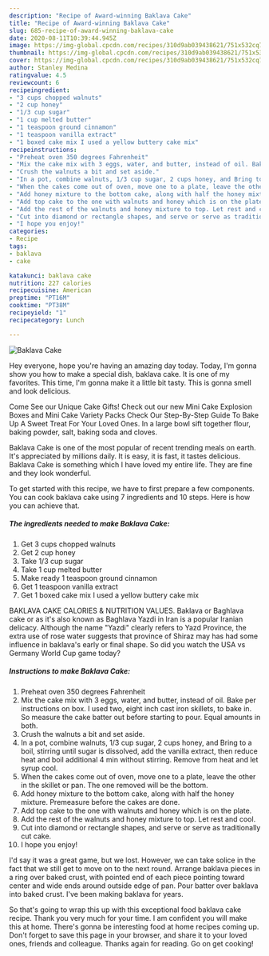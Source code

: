 ```yaml
---
description: "Recipe of Award-winning Baklava Cake"
title: "Recipe of Award-winning Baklava Cake"
slug: 685-recipe-of-award-winning-baklava-cake
date: 2020-08-11T10:39:44.945Z
image: https://img-global.cpcdn.com/recipes/310d9ab039438621/751x532cq70/baklava-cake-recipe-main-photo.jpg
thumbnail: https://img-global.cpcdn.com/recipes/310d9ab039438621/751x532cq70/baklava-cake-recipe-main-photo.jpg
cover: https://img-global.cpcdn.com/recipes/310d9ab039438621/751x532cq70/baklava-cake-recipe-main-photo.jpg
author: Stanley Medina
ratingvalue: 4.5
reviewcount: 6
recipeingredient:
- "3 cups chopped walnuts"
- "2 cup honey"
- "1/3 cup sugar"
- "1 cup melted butter"
- "1 teaspoon ground cinnamon"
- "1 teaspoon vanilla extract"
- "1 boxed cake mix I used a yellow buttery cake mix"
recipeinstructions:
- "Preheat oven 350 degrees Fahrenheit"
- "Mix the cake mix with 3 eggs, water, and butter, instead of oil. Bake per instructions on box. I used two, eight inch cast iron skillets, to bake in. So measure the cake batter out before starting to pour. Equal amounts in both."
- "Crush the walnuts a bit and set aside."
- "In a pot, combine walnuts, 1/3 cup sugar, 2 cups honey, and Bring to a boil, stirring until sugar is dissolved, add the vanilla extract, then reduce heat and boil additional 4 min without stirring. Remove from heat and let syrup cool."
- "When the cakes come out of oven, move one to a plate, leave the other in the skillet or pan. The one removed will be the bottom."
- "Add honey mixture to the bottom cake, along with half the honey mixture. Premeasure before the cakes are done."
- "Add top cake to the one with walnuts and honey which is on the plate."
- "Add the rest of the walnuts and honey mixture to top. Let rest and cool."
- "Cut into diamond or rectangle shapes, and serve or serve as traditionally cut cake."
- "I hope you enjoy!"
categories:
- Recipe
tags:
- baklava
- cake

katakunci: baklava cake 
nutrition: 227 calories
recipecuisine: American
preptime: "PT16M"
cooktime: "PT38M"
recipeyield: "1"
recipecategory: Lunch

---
```



![Baklava Cake](https://img-global.cpcdn.com/recipes/310d9ab039438621/751x532cq70/baklava-cake-recipe-main-photo.jpg)

Hey everyone, hope you're having an amazing day today. Today, I'm gonna show you how to make a special dish, baklava cake. It is one of my favorites. This time, I'm gonna make it a little bit tasty. This is gonna smell and look delicious.

Come See our Unique Cake Gifts! Check out our new Mini Cake Explosion Boxes and Mini Cake Variety Packs Check Our Step-By-Step Guide To Bake Up A Sweet Treat For Your Loved Ones. In a large bowl sift together flour, baking powder, salt, baking soda and cloves.

Baklava Cake is one of the most popular of recent trending meals on earth. It's appreciated by millions daily. It is easy, it is fast, it tastes delicious. Baklava Cake is something which I have loved my entire life. They are fine and they look wonderful.


To get started with this recipe, we have to first prepare a few components. You can cook baklava cake using 7 ingredients and 10 steps. Here is how you can achieve that.

<!--inarticleads1-->

##### The ingredients needed to make Baklava Cake:

1. Get 3 cups chopped walnuts
1. Get 2 cup honey
1. Take 1/3 cup sugar
1. Take 1 cup melted butter
1. Make ready 1 teaspoon ground cinnamon
1. Get 1 teaspoon vanilla extract
1. Get 1 boxed cake mix I used a yellow buttery cake mix


BAKLAVA CAKE CALORIES &amp; NUTRITION VALUES. Baklava or Baghlava cake or as it&#39;s also known as Baghlava Yazdi in Iran is a popular Iranian delicacy. Although the name &#34;Yazdi&#34; clearly refers to Yazd Province, the extra use of rose water suggests that province of Shiraz may has had some influence in baklava&#39;s early or final shape. So did you watch the USA vs Germany World Cup game today? 

<!--inarticleads2-->

##### Instructions to make Baklava Cake:

1. Preheat oven 350 degrees Fahrenheit
1. Mix the cake mix with 3 eggs, water, and butter, instead of oil. Bake per instructions on box. I used two, eight inch cast iron skillets, to bake in. So measure the cake batter out before starting to pour. Equal amounts in both.
1. Crush the walnuts a bit and set aside.
1. In a pot, combine walnuts, 1/3 cup sugar, 2 cups honey, and Bring to a boil, stirring until sugar is dissolved, add the vanilla extract, then reduce heat and boil additional 4 min without stirring. Remove from heat and let syrup cool.
1. When the cakes come out of oven, move one to a plate, leave the other in the skillet or pan. The one removed will be the bottom.
1. Add honey mixture to the bottom cake, along with half the honey mixture. Premeasure before the cakes are done.
1. Add top cake to the one with walnuts and honey which is on the plate.
1. Add the rest of the walnuts and honey mixture to top. Let rest and cool.
1. Cut into diamond or rectangle shapes, and serve or serve as traditionally cut cake.
1. I hope you enjoy!


I&#39;d say it was a great game, but we lost. However, we can take solice in the fact that we still get to move on to the next round. Arrange baklava pieces in a ring over baked crust, with pointed end of each piece pointing toward center and wide ends around outside edge of pan. Pour batter over baklava into baked crust. I&#39;ve been making baklava for years. 

So that's going to wrap this up with this exceptional food baklava cake recipe. Thank you very much for your time. I am confident you will make this at home. There's gonna be interesting food at home recipes coming up. Don't forget to save this page in your browser, and share it to your loved ones, friends and colleague. Thanks again for reading. Go on get cooking!
